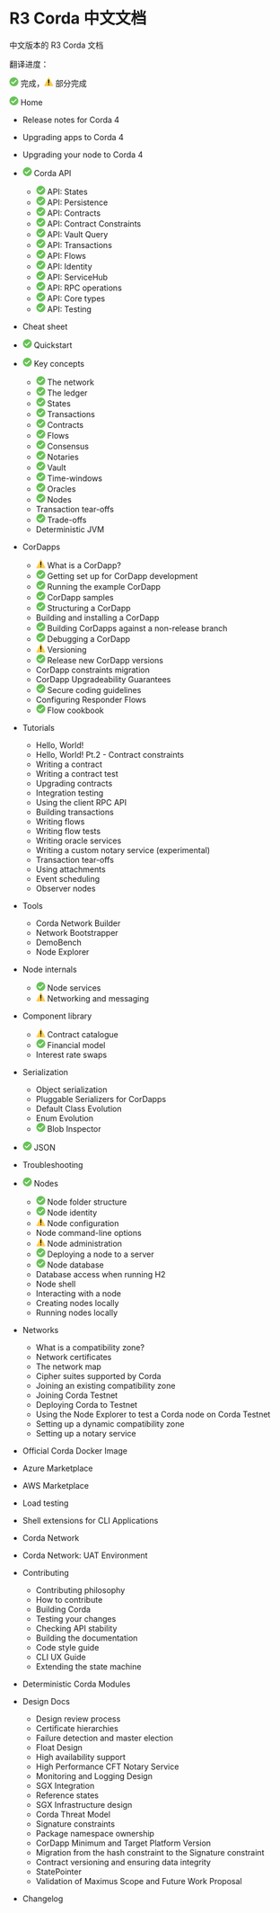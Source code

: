 # R3 Corda 中文文档
中文版本的 R3 Corda 文档

翻译进度：

![完成](./completed.png) 完成，![部分完成](./partial-completed.png) 部分完成

![完成](./completed.png) Home
- Release notes for Corda 4
- Upgrading apps to Corda 4
- Upgrading your node to Corda 4

- ![完成](./completed.png) Corda API
   - ![完成](./completed.png) API: States
   - ![完成](./completed.png) API: Persistence
   - ![完成](./completed.png) API: Contracts
   - ![完成](./completed.png) API: Contract Constraints
   - ![完成](./completed.png) API: Vault Query
   - ![完成](./completed.png) API: Transactions
   - ![完成](./completed.png) API: Flows
   - ![完成](./completed.png) API: Identity
   - ![完成](./completed.png) API: ServiceHub
   - ![完成](./completed.png) API: RPC operations
   - ![完成](./completed.png) API: Core types
   - ![完成](./completed.png) API: Testing

- Cheat sheet
- ![完成](./completed.png) Quickstart
- ![完成](./completed.png) Key concepts
   - ![完成](./completed.png) The network
   - ![完成](./completed.png) The ledger
   - ![完成](./completed.png) States
   - ![完成](./completed.png) Transactions
   - ![完成](./completed.png) Contracts
   - ![完成](./completed.png) Flows
   - ![完成](./completed.png) Consensus
   - ![完成](./completed.png) Notaries
   - ![完成](./completed.png) Vault
   - ![完成](./completed.png) Time-windows
   - ![完成](./completed.png) Oracles
   - ![完成](./completed.png) Nodes
   - Transaction tear-offs
   - ![完成](./completed.png) Trade-offs
   - Deterministic JVM
   
- CorDapps
   - ![部分完成](./partial-completed.png) What is a CorDapp?
   - ![完成](./completed.png) Getting set up for CorDapp development
   - ![完成](./completed.png) Running the example CorDapp
   - ![完成](./completed.png) CorDapp samples
   - ![完成](./completed.png) Structuring a CorDapp
   - Building and installing a CorDapp
   - ![完成](./completed.png) Building CorDapps against a non-release branch
   - ![完成](./completed.png) Debugging a CorDapp
   - ![部分完成](./partial-completed.png) Versioning
   - ![完成](./completed.png) Release new CorDapp versions
   - CorDapp constraints migration
   - CorDapp Upgradeability Guarantees
   - ![完成](./completed.png) Secure coding guidelines
   - Configuring Responder Flows
   - ![完成](./completed.png) Flow cookbook
   
- Tutorials
   - Hello, World!
   - Hello, World! Pt.2 - Contract constraints
   - Writing a contract
   - Writing a contract test
   - Upgrading contracts
   - Integration testing
   - Using the client RPC API
   - Building transactions
   - Writing flows
   - Writing flow tests
   - Writing oracle services
   - Writing a custom notary service (experimental)
   - Transaction tear-offs
   - Using attachments
   - Event scheduling
   - Observer nodes
   
- Tools
   - Corda Network Builder
   - Network Bootstrapper
   - DemoBench
   - Node Explorer
   
- Node internals
   - ![完成](./completed.png) Node services
   - ![部分完成](./partial-completed.png) Networking and messaging
   
- Component library
   - ![部分完成](./partial-completed.png) Contract catalogue
   - ![完成](./completed.png) Financial model
   - Interest rate swaps
   
- Serialization
   - Object serialization
   - Pluggable Serializers for CorDapps
   - Default Class Evolution
   - Enum Evolution
   - ![完成](./completed.png) Blob Inspector
   
- ![完成](./completed.png) JSON

- Troubleshooting

- ![完成](./completed.png) Nodes
   - ![完成](./completed.png) Node folder structure
   - ![完成](./completed.png) Node identity
   - ![部分完成](./partial-completed.png) Node configuration
   - Node command-line options
   - ![部分完成](./partial-completed.png) Node administration
   - ![完成](./completed.png) Deploying a node to a server
   - ![完成](./completed.png) Node database
   - Database access when running H2
   - Node shell
   - Interacting with a node
   - Creating nodes locally
   - Running nodes locally
   
- Networks
   - What is a compatibility zone?
   - Network certificates
   - The network map
   - Cipher suites supported by Corda
   - Joining an existing compatibility zone
   - Joining Corda Testnet
   - Deploying Corda to Testnet
   - Using the Node Explorer to test a Corda node on Corda Testnet
   - Setting up a dynamic compatibility zone
   - Setting up a notary service
   
- Official Corda Docker Image
- Azure Marketplace
- AWS Marketplace
- Load testing
- Shell extensions for CLI Applications

- Corda Network
- Corda Network: UAT Environment

- Contributing
   - Contributing philosophy
   - How to contribute
   - Building Corda
   - Testing your changes
   - Checking API stability
   - Building the documentation
   - Code style guide
   - CLI UX Guide
   - Extending the state machine
   
- Deterministic Corda Modules

- Design Docs
   - Design review process
   - Certificate hierarchies
   - Failure detection and master election
   - Float Design
   - High availability support
   - High Performance CFT Notary Service
   - Monitoring and Logging Design
   - SGX Integration
   - Reference states
   - SGX Infrastructure design
   - Corda Threat Model
   - Signature constraints
   - Package namespace ownership
   - CorDapp Minimum and Target Platform Version
   - Migration from the hash constraint to the Signature constraint
   - Contract versioning and ensuring data integrity
   - StatePointer
   - Validation of Maximus Scope and Future Work Proposal
   
- Changelog
